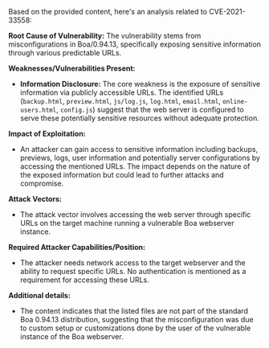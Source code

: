Based on the provided content, here's an analysis related to CVE-2021-33558:

**Root Cause of Vulnerability:**
The vulnerability stems from misconfigurations in Boa/0.94.13, specifically exposing sensitive information through various predictable URLs.

**Weaknesses/Vulnerabilities Present:**
- **Information Disclosure:** The core weakness is the exposure of sensitive information via publicly accessible URLs. The identified URLs (`backup.html`, `preview.html`, `js/log.js`, `log.html`, `email.html`, `online-users.html`, `config.js`) suggest that the web server is configured to serve these potentially sensitive resources without adequate protection.

**Impact of Exploitation:**
- An attacker can gain access to sensitive information including backups, previews, logs, user information and potentially server configurations by accessing the mentioned URLs. The impact depends on the nature of the exposed information but could lead to further attacks and compromise.

**Attack Vectors:**
- The attack vector involves accessing the web server through specific URLs on the target machine running a vulnerable Boa webserver instance.

**Required Attacker Capabilities/Position:**
- The attacker needs network access to the target webserver and the ability to request specific URLs. No authentication is mentioned as a requirement for accessing these URLs.

**Additional details:**
- The content indicates that the listed files are not part of the standard Boa 0.94.13 distribution, suggesting that the misconfiguration was due to custom setup or customizations done by the user of the vulnerable instance of the Boa webserver.